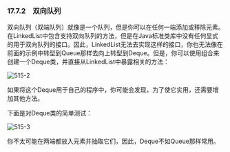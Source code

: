 ### 17.7.2　双向队列

双向队列（双端队列）就像是一个队列，但是你可以在任何一端添加或移除元素。在LinkedList中包含支持双向队列的方法，但是在Java标准类库中没有任何显式的用于双向队列的接口。因此，LinkedList无法去实现这样的接口，你也无法像在前面的示例中转型到Queue那样去向上转型到Deque。但是，你可以使用组合来创建一个Deque类，并直接从LinkedList中暴露相关的方法：

![515-2](../Images/image03406.jpeg)

如果将这个Deque用于自己的程序中，你可能会发现，为了使它实用，还需要增加其他方法。

下面是对Deque类的简单测试：

![515-3](../Images/image03407.jpeg)

你不太可能在两端都放入元素并抽取它们，因此，Deque不如Queue那样常用。